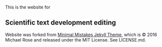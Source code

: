 This is the website for


## Scientific text development editing


Website was forked from [Minimal Mistakes Jekyll Theme](https://mmistakes.github.io/minimal-mistakes/), which is © 2016 Michael Rose and released under the MIT License. See LICENSE.md.
